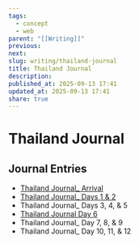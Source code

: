 ```yaml
---
tags:
  - concept
  - web
parent: "[[Writing]]"
previous:
next:
slug: writing/thailand-journal
title: Thailand Journal
description:
published_at: 2025-09-13 17:41
updated_at: 2025-09-13 17:41
share: true
---
```


# Thailand Journal

## Journal Entries

- [Thailand Journal_ Arrival](/vault/writing/thailand-journal-arrival.md)
- [Thailand Journal_ Days 1 & 2](/vault/writing/thailand-journal-days-1-2.md)
- Thailand Journal_ Days 3, 4, & 5
- [Thailand Journal Day 6](/vault/writing/thailand-journal-day-6.md)
- Thailand Journal_ Day 7, 8, & 9
- Thailand Journal_ Day 10, 11, & 12
